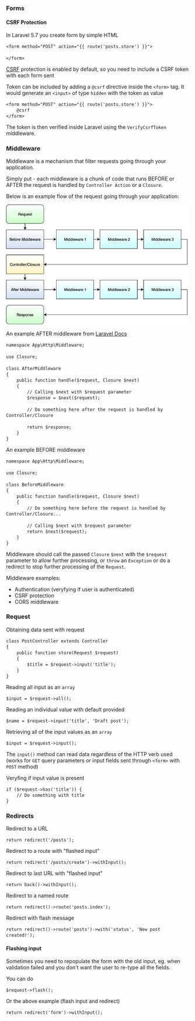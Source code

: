 ### Forms

#### CSRF Protection

In Laravel 5.7 you create form by simple HTML

```
<form method="POST" action="{{ route('posts.store') }}">

</form>
```

[CSRF](https://en.wikipedia.org/wiki/Cross-site_request_forgery) protection is enabled by default, so you need to include a CSRF token with each form sent

Token can be included by adding a `@csrf` directive inside the `<form>` tag. It would generate an `<input>` of type `hidden` with the token as value

```
<form method="POST" action="{{ route('posts.store') }}">
	@csrf
</form>
```

The token is then verified inside Laravel using the `VerifyCsrfToken` middleware.

### Middleware

Middleware is a mechanism that filter requests going through your application. 

Simply put - each middleware is a chunk of code that runs BEFORE or AFTER the request is handled by `Controller Action` or a `Closure`.

Below is an example flow of the request going through your application:

![Request flow with middleware](./middleware.png)

An example AFTER middleware from [Laravel Docs](https://laravel.com/docs/5.7/middleware#defining-middleware)

```
namespace App\Http\Middleware;

use Closure;

class AfterMiddleware
{
	public function handle($request, Closure $next)
	{
		// Calling $next with $request parameter
		$response = $next($request);
		
		// Do something here after the request is handled by Controller/Closure
             
		return $response;
	}
}
```

An example BEFORE middleware

```
namespace App\Http\Middleware;

use Closure;

class BeforeMiddleware
{
	public function handle($request, Closure $next)
	{
		// Do something here before the request is handled by Controller/Closure...
		
		// Calling $next with $request parameter
		return $next($request);
    }
}
```

Middleware should call the passed `Closure` `$next` with the `$request` parameter to allow further processing, or `throw` an `Exception` or do a redirect to stop further processing of the `Request`.

Middleware examples:

* Authentication (veryfying if user is authenticated)
* CSRF protection
* CORS middleware

### Request

Obtaining data sent with request

```
class PostController extends Controller
{
    public function store(Request $request)
    {
        $title = $request->input('title');
    }
}
```

Reading all input as an `array`

```
$input = $request->all();
```

Reading an individual value with default provided

```
$name = $request->input('title', 'Draft post');
```

Retrieving all of the input values as an `array`

```
$input = $request->input();
```

The `input()` method can read data regardless of the HTTP verb used (works for `GET` query parameters or input fields sent through `<form>` with `POST` method)

Veryfing if input value is present

```
if ($request->has('title')) {
    // Do something with title
}
```

### Redirects

Redirect to a URL

```
return redirect('/posts');
```

Redirect to a route with "flashed input"

```
return redirect('/posts/create')->withInput();
```

Redirect to last URL with "flashed input"

```
return back()->withInput();
```

Redirect to a named route

```
return redirect()->route('posts.index');
```

Redirect with flash message

```
return redirect()->route('posts')->with('status', 'New post created!');
```

#### Flashing input

Sometimes you need to repopulate the form with the old input, eg. when validation failed and you don't want the user to re-type all the fields.

You can do

```
$request->flash();
```

Or the above example (flash input and redirect)

```
return redirect('form')->withInput();
```